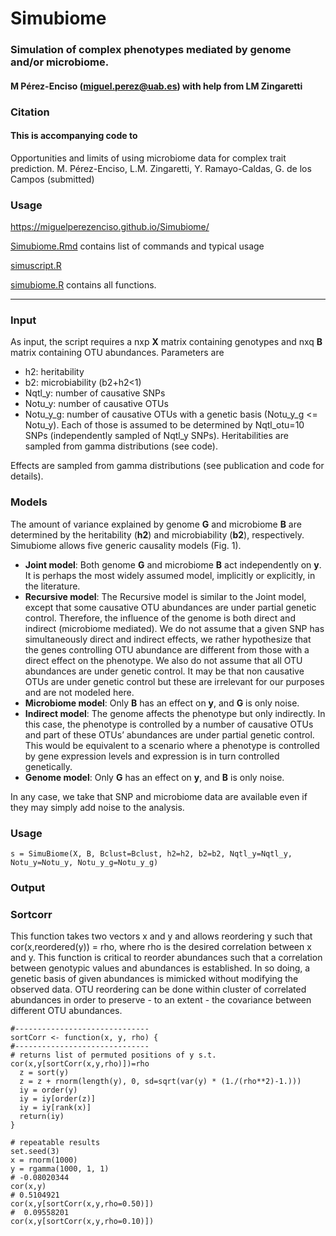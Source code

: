 # Simubiome
### Simulation of complex phenotypes mediated by genome and/or microbiome.
#### M Pérez-Enciso (miguel.perez@uab.es) with help from LM Zingaretti

### Citation
#### This is accompanying code to
Opportunities and limits of using microbiome data for complex trait prediction. M. Pérez-Enciso, L.M. Zingaretti, Y. Ramayo-Caldas, G. de los Campos (submitted)

### Usage

https://miguelperezenciso.github.io/Simubiome/

[Simubiome.Rmd](https://github.com/miguelperezenciso/Simubiome/blob/master/Simubiome.Rmd) contains list of commands and typical usage

[simuscript.R](https://github.com/miguelperezenciso/Simubiome/blob/master/simuscript.R) 

[simubiome.R](https://github.com/miguelperezenciso/Simubiome/blob/master/simubiome.R) contains all functions.

***

### Input
As input, the script requires a nxp **X** matrix containing genotypes and nxq **B** matrix containing OTU abundances. Parameters are
* h2: heritability
* b2: microbiability (b2+h2<1)
* Nqtl_y: number of causative SNPs
* Notu_y: number of causative OTUs
* Notu_y_g: number of causative OTUs with a genetic basis (Notu_y_g <= Notu_y). Each of those is assumed to be determined by Nqtl_otu=10 SNPs (independently sampled of Nqtl_y SNPs). Heritabilities are sampled from gamma distributions (see code).

Effects are sampled from gamma distributions (see publication and code for details).

### Models
The amount of variance explained by genome **G** and microbiome **B** are determined by the heritability (**h2**) and microbiability (**b2**), respectively. Simubiome allows five generic causality models (Fig. 1). 

* **Joint model**: Both genome **G** and microbiome **B** act independently on **y**. It is perhaps the most widely assumed model, implicitly or explicitly, in the literature.
* **Recursive model**: The Recursive model is similar to the Joint model, except that some causative OTU abundances are under partial genetic control. Therefore, the influence of the genome is both direct and indirect (microbiome mediated). We do not assume that a given SNP has simultaneously direct and indirect effects, we rather hypothesize that the genes controlling OTU abundance are different from those with a direct effect on the phenotype. We also do not assume that all OTU abundances are under genetic control. It may be that non causative OTUs are under genetic control but these are irrelevant for our purposes and are not modeled here.
* **Microbiome model**: Only **B** has an effect on **y**, and **G** is only noise.
* **Indirect model**: The genome affects the phenotype but only indirectly. In this case, the phenotype is controlled by a number of causative OTUs and part of these OTUs’ abundances are under partial genetic control. This would be equivalent to a scenario where a phenotype is controlled by gene expression levels and expression is in turn controlled genetically.
* **Genome model**: Only **G** has an effect on **y**, and **B** is only noise.

In any case, we take that SNP and microbiome data are available even if they may simply add noise to the analysis.  

### Usage

    s = SimuBiome(X, B, Bclust=Bclust, h2=h2, b2=b2, Nqtl_y=Nqtl_y, Notu_y=Notu_y, Notu_y_g=Notu_y_g)

### Output

### Sortcorr
This function takes two vectors x and y and allows reordering y such that cor(x,reordered(y)) = rho, where rho is the desired correlation between x and y. This function is critical to reorder abundances such that a correlation between genotypic values and abundances is established. In so doing, a genetic basis of given abundances is mimicked without modifying the observed data. OTU reordering can be done within cluster of correlated abundances in order to preserve - to an extent - the covariance between different OTU abundances.

    #------------------------------
    sortCorr <- function(x, y, rho) {
    #------------------------------
    # returns list of permuted positions of y s.t. cor(x,y[sortCorr(x,y,rho)])=rho
      z = sort(y) 
      z = z + rnorm(length(y), 0, sd=sqrt(var(y) * (1./(rho**2)-1.)))
      iy = order(y)
      iy = iy[order(z)]
      iy = iy[rank(x)]
      return(iy)
    }
  
    # repeatable results
    set.seed(3)
    x = rnorm(1000)
    y = rgamma(1000, 1, 1)
    # -0.08020344
    cor(x,y)
    # 0.5104921
    cor(x,y[sortCorr(x,y,rho=0.50)]) 
    #  0.09558201
    cor(x,y[sortCorr(x,y,rho=0.10)])  

